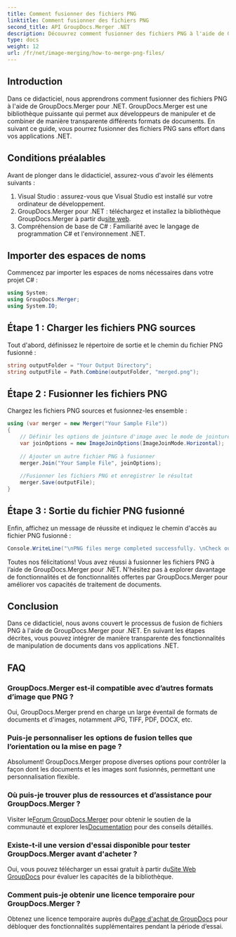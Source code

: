 ```yaml
---
title: Comment fusionner des fichiers PNG
linktitle: Comment fusionner des fichiers PNG
second_title: API GroupDocs.Merger .NET
description: Découvrez comment fusionner des fichiers PNG à l'aide de GroupDocs.Merger pour .NET. Guide étape par étape pour une intégration transparente dans vos applications .NET.
type: docs
weight: 12
url: /fr/net/image-merging/how-to-merge-png-files/
---
```

## Introduction
Dans ce didacticiel, nous apprendrons comment fusionner des fichiers PNG à l'aide de GroupDocs.Merger pour .NET. GroupDocs.Merger est une bibliothèque puissante qui permet aux développeurs de manipuler et de combiner de manière transparente différents formats de documents. En suivant ce guide, vous pourrez fusionner des fichiers PNG sans effort dans vos applications .NET.
## Conditions préalables
Avant de plonger dans le didacticiel, assurez-vous d'avoir les éléments suivants :
1. Visual Studio : assurez-vous que Visual Studio est installé sur votre ordinateur de développement.
2.  GroupDocs.Merger pour .NET : téléchargez et installez la bibliothèque GroupDocs.Merger à partir du[site web](https://releases.groupdocs.com/merger/net/).
3. Compréhension de base de C# : Familiarité avec le langage de programmation C# et l'environnement .NET.

## Importer des espaces de noms
Commencez par importer les espaces de noms nécessaires dans votre projet C# :
```csharp
using System; 
using GroupDocs.Merger;
using System.IO;
```
## Étape 1 : Charger les fichiers PNG sources
Tout d'abord, définissez le répertoire de sortie et le chemin du fichier PNG fusionné :
```csharp
string outputFolder = "Your Output Directory";
string outputFile = Path.Combine(outputFolder, "merged.png");
```
## Étape 2 : Fusionner les fichiers PNG
Chargez les fichiers PNG sources et fusionnez-les ensemble :
```csharp
using (var merger = new Merger("Your Sample File"))
{
    // Définir les options de jointure d'image avec le mode de jointure horizontale
    var joinOptions = new ImageJoinOptions(ImageJoinMode.Horizontal);
    
    // Ajouter un autre fichier PNG à fusionner
    merger.Join("Your Sample File", joinOptions);
    
    //Fusionner les fichiers PNG et enregistrer le résultat
    merger.Save(outputFile);
}
```
## Étape 3 : Sortie du fichier PNG fusionné
Enfin, affichez un message de réussite et indiquez le chemin d'accès au fichier PNG fusionné :
```csharp
Console.WriteLine("\nPNG files merge completed successfully. \nCheck output in {0}", outputFolder);
```
Toutes nos félicitations! Vous avez réussi à fusionner les fichiers PNG à l’aide de GroupDocs.Merger pour .NET. N'hésitez pas à explorer davantage de fonctionnalités et de fonctionnalités offertes par GroupDocs.Merger pour améliorer vos capacités de traitement de documents.


## Conclusion
Dans ce didacticiel, nous avons couvert le processus de fusion de fichiers PNG à l'aide de GroupDocs.Merger pour .NET. En suivant les étapes décrites, vous pouvez intégrer de manière transparente des fonctionnalités de manipulation de documents dans vos applications .NET.
## FAQ
### GroupDocs.Merger est-il compatible avec d’autres formats d’image que PNG ?
Oui, GroupDocs.Merger prend en charge un large éventail de formats de documents et d'images, notamment JPG, TIFF, PDF, DOCX, etc.
### Puis-je personnaliser les options de fusion telles que l’orientation ou la mise en page ?
Absolument! GroupDocs.Merger propose diverses options pour contrôler la façon dont les documents et les images sont fusionnés, permettant une personnalisation flexible.
### Où puis-je trouver plus de ressources et d’assistance pour GroupDocs.Merger ?
 Visiter le[Forum GroupDocs.Merger](https://forum.groupdocs.com/c/merger/32) pour obtenir le soutien de la communauté et explorer les[Documentation](https://reference.groupdocs.com/merger/net/) pour des conseils détaillés.
### Existe-t-il une version d'essai disponible pour tester GroupDocs.Merger avant d'acheter ?
 Oui, vous pouvez télécharger un essai gratuit à partir du[Site Web GroupDocs](https://releases.groupdocs.com/) pour évaluer les capacités de la bibliothèque.
### Comment puis-je obtenir une licence temporaire pour GroupDocs.Merger ?
 Obtenez une licence temporaire auprès du[Page d'achat de GroupDocs](https://purchase.groupdocs.com/temporary-license/) pour débloquer des fonctionnalités supplémentaires pendant la période d’essai.